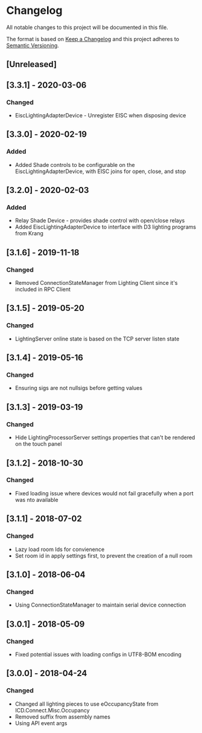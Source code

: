 # Changelog
All notable changes to this project will be documented in this file.

The format is based on [Keep a Changelog](http://keepachangelog.com/en/1.0.0/)
and this project adheres to [Semantic Versioning](http://semver.org/spec/v2.0.0.html).

## [Unreleased]

## [3.3.1] - 2020-03-06
### Changed
 - EiscLightingAdapterDevice - Unregister EISC when disposing device

## [3.3.0] - 2020-02-19
### Added
 - Added Shade controls to be configurable on the EiscLightingAdapterDevice, with EISC joins for open, close, and stop

## [3.2.0] - 2020-02-03
### Added
 - Relay Shade Device - provides shade control with open/close relays
 - Added EiscLightingAdapterDevice to interface with D3 lighting programs from Krang

## [3.1.6] - 2019-11-18
### Changed
 - Removed ConnectionStateManager from Lighting Client since it's included in RPC Client

## [3.1.5] - 2019-05-20
### Changed
 - LightingServer online state is based on the TCP server listen state

## [3.1.4] - 2019-05-16
### Changed
 - Ensuring sigs are not nullsigs before getting values

## [3.1.3] - 2019-03-19
### Changed
 - Hide LightingProcessorServer settings properties that can't be rendered on the touch panel

## [3.1.2] - 2018-10-30
### Changed
 - Fixed loading issue where devices would not fail gracefully when a port was nto available

## [3.1.1] - 2018-07-02
### Changed
 - Lazy load room Ids for convienence
 - Set room id in apply settings first, to prevent the creation of a null room

## [3.1.0] - 2018-06-04
### Changed
 - Using ConnectionStateManager to maintain serial device connection

## [3.0.1] - 2018-05-09
### Changed
 - Fixed potential issues with loading configs in UTF8-BOM encoding

## [3.0.0] - 2018-04-24
### Changed
 - Changed all lighting pieces to use eOccupancyState from ICD.Connect.Misc.Occupancy
 - Removed suffix from assembly names
 - Using API event args
